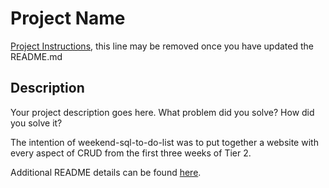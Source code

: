 # Project Name

[Project Instructions](./INSTRUCTIONS.md), this line may be removed once you have updated the README.md

## Description

Your project description goes here. What problem did you solve? How did you solve it?

The intention of weekend-sql-to-do-list was to put together a website with every aspect of CRUD from the first three weeks of Tier 2.

Additional README details can be found [here](https://github.com/PrimeAcademy/readme-template/blob/master/README.md).
